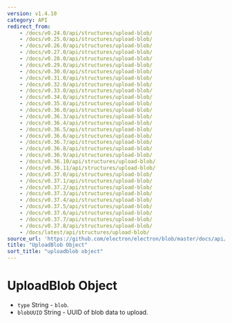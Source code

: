 ```yaml
---
version: v1.4.10
category: API
redirect_from:
    - /docs/v0.24.0/api/structures/upload-blob/
    - /docs/v0.25.0/api/structures/upload-blob/
    - /docs/v0.26.0/api/structures/upload-blob/
    - /docs/v0.27.0/api/structures/upload-blob/
    - /docs/v0.28.0/api/structures/upload-blob/
    - /docs/v0.29.0/api/structures/upload-blob/
    - /docs/v0.30.0/api/structures/upload-blob/
    - /docs/v0.31.0/api/structures/upload-blob/
    - /docs/v0.32.0/api/structures/upload-blob/
    - /docs/v0.33.0/api/structures/upload-blob/
    - /docs/v0.34.0/api/structures/upload-blob/
    - /docs/v0.35.0/api/structures/upload-blob/
    - /docs/v0.36.0/api/structures/upload-blob/
    - /docs/v0.36.3/api/structures/upload-blob/
    - /docs/v0.36.4/api/structures/upload-blob/
    - /docs/v0.36.5/api/structures/upload-blob/
    - /docs/v0.36.6/api/structures/upload-blob/
    - /docs/v0.36.7/api/structures/upload-blob/
    - /docs/v0.36.8/api/structures/upload-blob/
    - /docs/v0.36.9/api/structures/upload-blob/
    - /docs/v0.36.10/api/structures/upload-blob/
    - /docs/v0.36.11/api/structures/upload-blob/
    - /docs/v0.37.0/api/structures/upload-blob/
    - /docs/v0.37.1/api/structures/upload-blob/
    - /docs/v0.37.2/api/structures/upload-blob/
    - /docs/v0.37.3/api/structures/upload-blob/
    - /docs/v0.37.4/api/structures/upload-blob/
    - /docs/v0.37.5/api/structures/upload-blob/
    - /docs/v0.37.6/api/structures/upload-blob/
    - /docs/v0.37.7/api/structures/upload-blob/
    - /docs/v0.37.8/api/structures/upload-blob/
    - /docs/latest/api/structures/upload-blob/
source_url: 'https://github.com/electron/electron/blob/master/docs/api/structures/upload-blob.md'
title: "UploadBlob Object"
sort_title: "uploadblob object"
---
```


# UploadBlob Object

* `type` String - `blob`.
* `blobUUID` String - UUID of blob data to upload.
